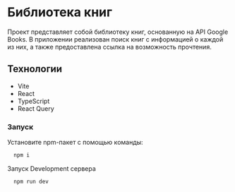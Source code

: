 # Библиотека книг

Проект представляет собой библиотеку книг, основанную на API Google Books. В приложении реализован поиск книг с информацией о каждой из них, а также предоставлена ссылка на возможность прочтения.

## Технологии

- Vite
- React
- TypeScript
- React Query

### Запуск

Установите npm-пакет с помощью команды:

```js
  npm i
```

Запуск Development сервера

```js
  npm run dev
```
